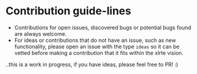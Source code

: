 # Contribution guide-lines

* Contributions for open issues, discovered bugs or potential bugs found are always welcome.
* For ideas or contributions that do not have an issue, such as new functionality, please open an issue with the type `ideas` so it can be vetted before making a contribution that it fits within the xlrte vision.

..this is a work in progress, if you have ideas, please feel free to PR! :) 